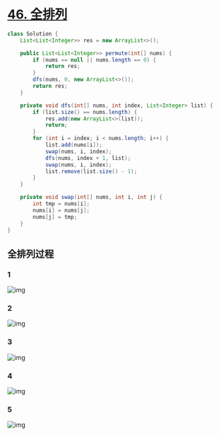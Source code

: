 # [46. 全排列](https://leetcode-cn.com/problems/permutations/)

```java
class Solution {
    List<List<Integer>> res = new ArrayList<>();

    public List<List<Integer>> permute(int[] nums) {
        if (nums == null || nums.length == 0) {
            return res;
        }
        dfs(nums, 0, new ArrayList<>());
        return res;
    }

    private void dfs(int[] nums, int index, List<Integer> list) {
        if (list.size() == nums.length) {
            res.add(new ArrayList<>(list));
            return;
        }
        for (int i = index; i < nums.length; i++) {
            list.add(nums[i]);
            swap(nums, i, index);
            dfs(nums, index + 1, list);
            swap(nums, i, index);
            list.remove(list.size() - 1);
        }
    }

    private void swap(int[] nums, int i, int j) {
        int tmp = nums[i];
        nums[i] = nums[j];
        nums[j] = tmp;
    }
}
```

## 全排列过程

### 1

![img](http://img.fosuchao.com/fig2.PNG)

### 2

![img](http://img.fosuchao.com/fig4.PNG)

### 3

![img](http://img.fosuchao.com/fig6.PNG)

### 4

![img](http://img.fosuchao.com/fig10.PNG)

### 5

![img](http://img.fosuchao.com/fig14.PNG)